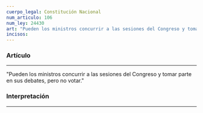 ```yaml
---
cuerpo_legal: Constitución Nacional
num_articulo: 106
num_ley: 24430
art: "Pueden los ministros concurrir a las sesiones del Congreso y tomar parte en sus debates, pero no votar."
incisos: 
---
```

### Artículo
---
"Pueden los ministros concurrir a las sesiones del Congreso y tomar parte en sus debates, pero no votar."


### Interpretación
---
